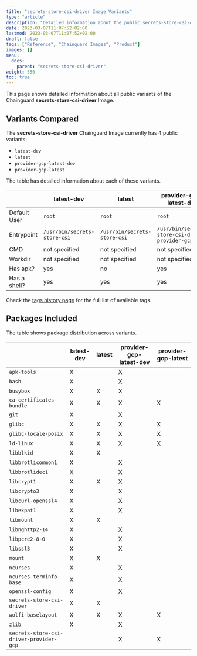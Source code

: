 ```yaml
---
title: "secrets-store-csi-driver Image Variants"
type: "article"
description: "Detailed information about the public secrets-store-csi-driver Chainguard Image variants"
date: 2023-03-07T11:07:52+02:00
lastmod: 2023-03-07T11:07:52+02:00
draft: false
tags: ["Reference", "Chainguard Images", "Product"]
images: []
menu:
  docs:
    parent: "secrets-store-csi-driver"
weight: 550
toc: true
---
```


This page shows detailed information about all public variants of the Chainguard **secrets-store-csi-driver** Image.

## Variants Compared
The **secrets-store-csi-driver** Chainguard Image currently has 4 public variants: 

- `latest-dev`
- `latest`
- `provider-gcp-latest-dev`
- `provider-gcp-latest`

The table has detailed information about each of these variants.

|              | latest-dev                   | latest                       | provider-gcp-latest-dev                          | provider-gcp-latest                              |
|--------------|------------------------------|------------------------------|--------------------------------------------------|--------------------------------------------------|
| Default User | `root`                       | `root`                       | `root`                                           | `root`                                           |
| Entrypoint   | `/usr/bin/secrets-store-csi` | `/usr/bin/secrets-store-csi` | `/usr/bin/secrets-store-csi-driver-provider-gcp` | `/usr/bin/secrets-store-csi-driver-provider-gcp` |
| CMD          | not specified                | not specified                | not specified                                    | not specified                                    |
| Workdir      | not specified                | not specified                | not specified                                    | not specified                                    |
| Has apk?     | yes                          | no                           | yes                                              | no                                               |
| Has a shell? | yes                          | yes                          | yes                                              | no                                               |

Check the [tags history page](/chainguard/chainguard-images/reference/secrets-store-csi-driver/tags_history/) for the full list of available tags.

## Packages Included
The table shows package distribution across variants.

|                                         | latest-dev | latest | provider-gcp-latest-dev | provider-gcp-latest |
|-----------------------------------------|------------|--------|-------------------------|---------------------|
| `apk-tools`                             | X          |        | X                       |                     |
| `bash`                                  | X          |        | X                       |                     |
| `busybox`                               | X          | X      | X                       |                     |
| `ca-certificates-bundle`                | X          | X      | X                       | X                   |
| `git`                                   | X          |        | X                       |                     |
| `glibc`                                 | X          | X      | X                       | X                   |
| `glibc-locale-posix`                    | X          | X      | X                       | X                   |
| `ld-linux`                              | X          | X      | X                       | X                   |
| `libblkid`                              | X          | X      |                         |                     |
| `libbrotlicommon1`                      | X          |        | X                       |                     |
| `libbrotlidec1`                         | X          |        | X                       |                     |
| `libcrypt1`                             | X          | X      | X                       |                     |
| `libcrypto3`                            | X          |        | X                       |                     |
| `libcurl-openssl4`                      | X          |        | X                       |                     |
| `libexpat1`                             | X          |        | X                       |                     |
| `libmount`                              | X          | X      |                         |                     |
| `libnghttp2-14`                         | X          |        | X                       |                     |
| `libpcre2-8-0`                          | X          |        | X                       |                     |
| `libssl3`                               | X          |        | X                       |                     |
| `mount`                                 | X          | X      |                         |                     |
| `ncurses`                               | X          |        | X                       |                     |
| `ncurses-terminfo-base`                 | X          |        | X                       |                     |
| `openssl-config`                        | X          |        | X                       |                     |
| `secrets-store-csi-driver`              | X          | X      |                         |                     |
| `wolfi-baselayout`                      | X          | X      | X                       | X                   |
| `zlib`                                  | X          |        | X                       |                     |
| `secrets-store-csi-driver-provider-gcp` |            |        | X                       | X                   |
